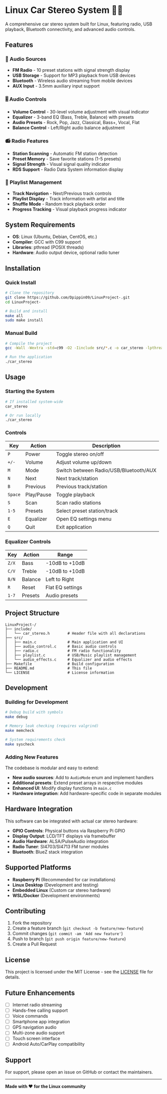 # Linux Car Stereo System 🚗🎵

A comprehensive car stereo system built for Linux, featuring radio, USB playback, Bluetooth connectivity, and advanced audio controls.

## Features

### 🎵 Audio Sources
- **FM Radio** - 10 preset stations with signal strength display
- **USB Storage** - Support for MP3 playback from USB devices
- **Bluetooth** - Wireless audio streaming from mobile devices
- **AUX Input** - 3.5mm auxiliary input support

### 🎚️ Audio Controls
- **Volume Control** - 30-level volume adjustment with visual indicator
- **Equalizer** - 3-band EQ (Bass, Treble, Balance) with presets
- **Audio Presets** - Rock, Pop, Jazz, Classical, Bass+, Vocal, Flat
- **Balance Control** - Left/Right audio balance adjustment

### 📻 Radio Features
- **Station Scanning** - Automatic FM station detection
- **Preset Memory** - Save favorite stations (1-5 presets)
- **Signal Strength** - Visual signal quality indicator
- **RDS Support** - Radio Data System information display

### 💾 Playlist Management
- **Track Navigation** - Next/Previous track controls
- **Playlist Display** - Track information with artist and title
- **Shuffle Mode** - Random track playback order
- **Progress Tracking** - Visual playback progress indicator

## System Requirements

- **OS**: Linux (Ubuntu, Debian, CentOS, etc.)
- **Compiler**: GCC with C99 support
- **Libraries**: pthread (POSIX threads)
- **Hardware**: Audio output device, optional radio tuner

## Installation

### Quick Install
```bash
# Clone the repository
git clone https://github.com/Dpippin09/LinuxProject-.git
cd LinuxProject-

# Build and install
make all
sudo make install
```

### Manual Build
```bash
# Compile the project
gcc -Wall -Wextra -std=c99 -O2 -Iinclude src/*.c -o car_stereo -lpthread

# Run the application
./car_stereo
```

## Usage

### Starting the System
```bash
# If installed system-wide
car_stereo

# Or run locally
./car_stereo
```

### Controls

| Key | Action | Description |
|-----|---------|------------|
| `P` | Power | Toggle stereo on/off |
| `+/-` | Volume | Adjust volume up/down |
| `M` | Mode | Switch between Radio/USB/Bluetooth/AUX |
| `N` | Next | Next track/station |
| `B` | Previous | Previous track/station |
| `Space` | Play/Pause | Toggle playback |
| `S` | Scan | Scan radio stations |
| `1-5` | Presets | Select preset station/track |
| `E` | Equalizer | Open EQ settings menu |
| `Q` | Quit | Exit application |

### Equalizer Controls

| Key | Action | Range |
|-----|--------|--------|
| `Z/X` | Bass | -10dB to +10dB |
| `C/V` | Treble | -10dB to +10dB |
| `B/N` | Balance | Left to Right |
| `R` | Reset | Flat EQ settings |
| `1-7` | Presets | Audio presets |

## Project Structure

```
LinuxProject-/
├── include/
│   └── car_stereo.h        # Header file with all declarations
├── src/
│   ├── main.c              # Main application and UI
│   ├── audio_control.c     # Basic audio controls
│   ├── radio.c             # FM radio functionality
│   ├── playlist.c          # USB/Music playlist management
│   └── audio_effects.c     # Equalizer and audio effects
├── Makefile                # Build configuration
├── README.md               # This file
└── LICENSE                 # License information
```

## Development

### Building for Development
```bash
# Debug build with symbols
make debug

# Memory leak checking (requires valgrind)
make memcheck

# System requirements check
make syscheck
```

### Adding New Features
The codebase is modular and easy to extend:

- **New audio sources**: Add to `AudioMode` enum and implement handlers
- **Additional presets**: Extend preset arrays in respective modules
- **Enhanced UI**: Modify display functions in `main.c`
- **Hardware integration**: Add hardware-specific code in separate modules

## Hardware Integration

This software can be integrated with actual car stereo hardware:

- **GPIO Controls**: Physical buttons via Raspberry Pi GPIO
- **Display Output**: LCD/TFT displays via framebuffer
- **Audio Hardware**: ALSA/PulseAudio integration
- **Radio Tuner**: SI4703/SI4713 FM tuner modules
- **Bluetooth**: BlueZ stack integration

## Supported Platforms

- **Raspberry Pi** (Recommended for car installations)
- **Linux Desktop** (Development and testing)
- **Embedded Linux** (Custom car stereo hardware)
- **WSL/Docker** (Development environments)

## Contributing

1. Fork the repository
2. Create a feature branch (`git checkout -b feature/new-feature`)
3. Commit changes (`git commit -am 'Add new feature'`)
4. Push to branch (`git push origin feature/new-feature`)
5. Create a Pull Request

## License

This project is licensed under the MIT License - see the [LICENSE](LICENSE) file for details.

## Future Enhancements

- [ ] Internet radio streaming
- [ ] Hands-free calling support
- [ ] Voice commands
- [ ] Smartphone app integration
- [ ] GPS navigation audio
- [ ] Multi-zone audio support
- [ ] Touch screen interface
- [ ] Android Auto/CarPlay compatibility

## Support

For support, please open an issue on GitHub or contact the maintainers.

---

**Made with ❤️ for the Linux community**
